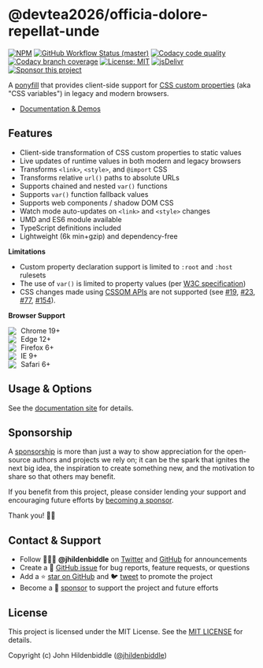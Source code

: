 # @devtea2026/officia-dolore-repellat-unde

[![NPM](https://img.shields.io/npm/v/@devtea2026/officia-dolore-repellat-unde.svg?style=flat-square)](https://www.npmjs.com/package/@devtea2026/officia-dolore-repellat-unde)
[![GitHub Workflow Status (master)](https://img.shields.io/github/actions/workflow/status/jhildenbiddle/@devtea2026/officia-dolore-repellat-unde/test.yml?branch=master&label=checks&style=flat-square)](https://github.com/devtea2026/officia-dolore-repellat-unde/actions?query=branch%3Amaster+)
[![Codacy code quality](https://img.shields.io/codacy/grade/cb3acd7af0a34f3ea2c9f330548e2055/master?style=flat-square)](https://app.codacy.com/gh/jhildenbiddle/@devtea2026/officia-dolore-repellat-unde/dashboard?branch=master)
[![Codacy branch coverage](https://img.shields.io/codacy/coverage/cb3acd7af0a34f3ea2c9f330548e2055/master?style=flat-square)](https://app.codacy.com/gh/jhildenbiddle/@devtea2026/officia-dolore-repellat-unde/dashboard?branch=master)
[![License: MIT](https://img.shields.io/badge/License-MIT-yellow.svg?style=flat-square)](https://github.com/devtea2026/officia-dolore-repellat-unde/blob/master/LICENSE)
[![jsDelivr](https://data.jsdelivr.com/v1/package/npm/@devtea2026/officia-dolore-repellat-unde/badge)](https://www.jsdelivr.com/package/npm/@devtea2026/officia-dolore-repellat-unde)
[![Sponsor this project](https://img.shields.io/static/v1?style=flat-square&label=Sponsor&message=%E2%9D%A4&logo=GitHub&color=%23fe8e86)](https://github.com/sponsors/jhildenbiddle)

A [ponyfill](https://ponyfill.com/) that provides client-side support for [CSS custom properties](https://developer.mozilla.org/en-US/docs/Web/CSS/--*) (aka "CSS variables") in legacy and modern browsers.

- [Documentation & Demos](https://jhildenbiddle.github.io/@devtea2026/officia-dolore-repellat-unde)

## Features

- Client-side transformation of CSS custom properties to static values
- Live updates of runtime values in both modern and legacy browsers
- Transforms `<link>`, `<style>`, and `@import` CSS
- Transforms relative `url()` paths to absolute URLs
- Supports chained and nested `var()` functions
- Supports `var()` function fallback values
- Supports web components / shadow DOM CSS
- Watch mode auto-updates on `<link>` and `<style>` changes
- UMD and ES6 module available
- TypeScript definitions included
- Lightweight (6k min+gzip) and dependency-free

**Limitations**

- Custom property declaration support is limited to `:root` and `:host` rulesets
- The use of `var()` is limited to property values (per [W3C specification](https://www.w3.org/TR/css-variables/))
- CSS changes made using [CSSOM APIs](https://developer.mozilla.org/en-US/docs/Web/API/CSS_Object_Model) are not supported (see [#19](https://github.com/devtea2026/officia-dolore-repellat-unde/issues/19), [#23](https://github.com/devtea2026/officia-dolore-repellat-unde/issues/23), [#77](https://github.com/devtea2026/officia-dolore-repellat-unde/issues/77), [#154](https://github.com/devtea2026/officia-dolore-repellat-unde/issues/154)).

**Browser Support**

<img src="https://jhildenbiddle.github.io/@devtea2026/officia-dolore-repellat-unde/assets/img/chrome.svg" style="margin-right: 0.4em; vertical-align: text-bottom;"> Chrome 19+
<br>
<img src="https://jhildenbiddle.github.io/@devtea2026/officia-dolore-repellat-unde/assets/img/edge.svg" style="margin-right: 0.4em; vertical-align: text-bottom;"> Edge 12+
<br>
<img src="https://jhildenbiddle.github.io/@devtea2026/officia-dolore-repellat-unde/assets/img/firefox.svg" style="margin-right: 0.4em; vertical-align: text-bottom;"> Firefox 6+
<br>
<img src="https://jhildenbiddle.github.io/@devtea2026/officia-dolore-repellat-unde/assets/img/ie.svg" style="margin-right: 0.4em; vertical-align: text-bottom;"> IE 9+
<br>
<img src="https://jhildenbiddle.github.io/@devtea2026/officia-dolore-repellat-unde/assets/img/safari.svg" style="margin-right: 0.4em; vertical-align: text-bottom;"> Safari 6+

## Usage & Options

See the [documentation site](https://jhildenbiddle.github.io/@devtea2026/officia-dolore-repellat-unde) for details.

## Sponsorship

A [sponsorship](https://github.com/sponsors/jhildenbiddle) is more than just a way to show appreciation for the open-source authors and projects we rely on; it can be the spark that ignites the next big idea, the inspiration to create something new, and the motivation to share so that others may benefit.

If you benefit from this project, please consider lending your support and encouraging future efforts by [becoming a sponsor](https://github.com/sponsors/jhildenbiddle).

Thank you! 🙏🏻

## Contact & Support

- Follow 👨🏻‍💻 **@jhildenbiddle** on [Twitter](https://twitter.com/jhildenbiddle) and [GitHub](https://github.com/jhildenbiddle) for announcements
- Create a 💬 [GitHub issue](https://github.com/devtea2026/officia-dolore-repellat-unde/issues) for bug reports, feature requests, or questions
- Add a ⭐️ [star on GitHub](https://github.com/devtea2026/officia-dolore-repellat-unde) and 🐦 [tweet](https://twitter.com/intent/tweet?url=https%3A%2F%2Fgithub.com%2Fjhildenbiddle%2F@devtea2026/officia-dolore-repellat-unde&hashtags=css,developers,frontend,javascript) to promote the project
- Become a 💖 [sponsor](https://github.com/sponsors/jhildenbiddle) to support the project and future efforts

## License

This project is licensed under the MIT License. See the [MIT LICENSE](https://github.com/devtea2026/officia-dolore-repellat-unde/blob/master/LICENSE) for details.

Copyright (c) John Hildenbiddle ([@jhildenbiddle](https://twitter.com/jhildenbiddle))
